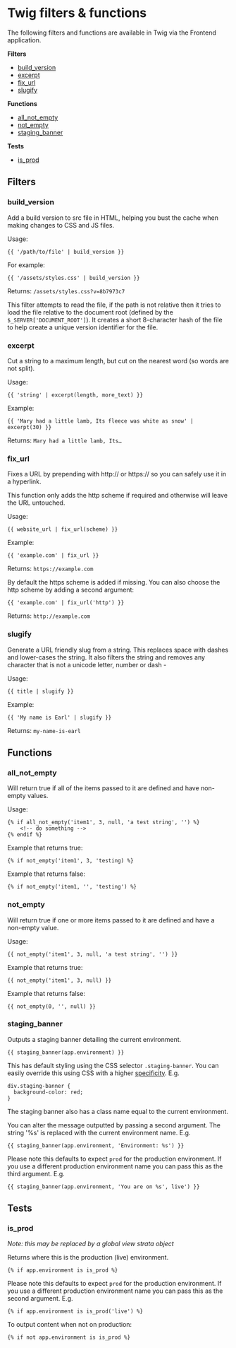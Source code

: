 # Twig filters & functions

The following filters and functions are available in Twig via the Frontend application.

**Filters**
* [build_version](#build_version)
* [excerpt](#excerpt)
* [fix_url](#fix_url)
* [slugify](#slugify)

**Functions**
* [all_not_empty](#all_not_empty)
* [not_empty](#not_empty)
* [staging_banner](#staging_banner)

**Tests**
* [is_prod](#is_prod)

## Filters

### build_version

Add a build version to src file in HTML, helping you bust the cache when making changes to CSS and JS files. 

Usage:

```
{{ '/path/to/file' | build_version }}
```

For example:

```
{{ '/assets/styles.css' | build_version }}
```

Returns: `/assets/styles.css?v=8b7973c7`

This filter attempts to read the file, if the path is not relative then it tries to load the file relative to the 
document root (defined by the `$_SERVER['DOCUMENT_ROOT']`). It creates a short 8-character hash of the file to help 
create a unique version identifier for the file.

### excerpt

Cut a string to a maximum length, but cut on the nearest word (so words are not split).

Usage:
``` 
{{ 'string' | excerpt(length, more_text) }}
``` 

Example:
``` 
{{ 'Mary had a little lamb, Its fleece was white as snow' | excerpt(30) }}
``` 

Returns: `Mary had a little lamb, Its…`


### fix_url

Fixes a URL by prepending with http:// or https:// so you can safely use it in a hyperlink.

This function only adds the http scheme if required and otherwise will leave the URL untouched.

Usage:

```
{{ website_url | fix_url(scheme) }}
```

Example:
```
{{ 'example.com' | fix_url }}
```

Returns: `https://example.com`

By default the https scheme is added if missing. You can also choose the http scheme by adding a second argument:

```
{{ 'example.com' | fix_url('http') }}
```

Returns: `http://example.com`

### slugify

Generate a URL friendly slug from a string. This replaces space with dashes and lower-cases the string. It also filters
the string and removes any character that is not a unicode letter, number or dash -

Usage:

```
{{ title | slugify }}
```

Example:

```
{{ 'My name is Earl' | slugify }}
```

Returns: `my-name-is-earl`

## Functions

### all_not_empty

Will return true if all of the items passed to it are defined and have non-empty values.

Usage:

```
{% if all_not_empty('item1', 3, null, 'a test string', '') %}
    <!-- do something -->
{% endif %}
```

Example that returns true:
```
{% if not_empty('item1', 3, 'testing) %}
```

Example that returns false:
```
{% if not_empty('item1, '', 'testing') %}
```

### not_empty

Will return true if one or more items passed to it are defined and have a non-empty value.

Usage:

```
{{ not_empty('item1', 3, null, 'a test string', '') }}
```

Example that returns true:

```
{{ not_empty('item1', 3, null) }}
```

Example that returns false:

```
{{ not_empty(0, '', null) }}
```

### staging_banner

Outputs a staging banner detailing the current environment. 

```
{{ staging_banner(app.environment) }}
```

This has default styling using the CSS selector `.staging-banner`. You can easily 
override this using CSS with a higher [specificity](https://specifishity.com/). E.g.
  
```
div.staging-banner {
  background-color: red;
}
```

The staging banner also has a class name equal to the current environment.

You can alter the message outputted by passing a second argument. The string '%s' is replaced with the current environment 
name. E.g.

```
{{ staging_banner(app.environment, 'Environment: %s') }}
```

Please note this defaults to expect `prod`  for the production environment. If you use a different production environment 
name you can pass this as the third argument. E.g. 

```
{{ staging_banner(app.environment, 'You are on %s', live') }}
```

## Tests

### is_prod

_Note: this may be replaced by a global view strata object_

Returns where this is the production (live) environment.

```
{% if app.environment is is_prod %}
```

Please note this defaults to expect `prod`  for the production environment. If you use a different production environment
name you can pass this as the second argument. E.g.

```
{% if app.environment is is_prod('live') %}
```

To output content when not on production:

```
{% if not app.environment is is_prod %}
```
